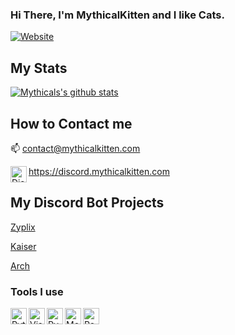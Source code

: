 ### Hi There, I'm MythicalKitten and I like Cats.
[![Website](https://img.shields.io/website?label=mythicalkitten.com&style=for-the-badge&url=https://www.mythicalkitten.com)](https://www.mythicalkitten.com)

## My Stats
[![Mythicals's github stats](https://github-readme-stats.vercel.app/api?username=KittensAreDaBest&count_private=true&include_all_commits=true&theme=radical)](https://github.com/KittensAreDaBest)

## How to Contact me
📫 contact@mythicalkitten.com

<img align="left" alt="Discord" width="26px" src="https://discord.com/assets/f8389ca1a741a115313bede9ac02e2c0.svg"/>https://discord.mythicalkitten.com 

## My Discord Bot Projects
[Zyplix](https://invite.zyplix.tk)

[Kaiser](https://invite-kaiser.mythicalkitten.com)

[Arch](https://top.gg/bot/742831363358589028)

### Tools I use
<img align="left" alt="Python" width="26px" src="https://cdn.mythicalkitten.com/python.png" />
<img align="left" alt="Visual Studio Code" width="26px" src="https://cdn.mythicalkitten.com/vscode.png" />
<img align="left" alt="PyCharm" width="26px" src="https://cdn.mythicalkitten.com/pycharm.png" />
<img align="left" alt="MongoDB" width="26px" src="https://cdn.mythicalkitten.com/mongodb.png" />
<img align="left" alt="PostgreSQL" width="26px" src="https://cdn.mythicalkitten.com/postgresql.png" />
